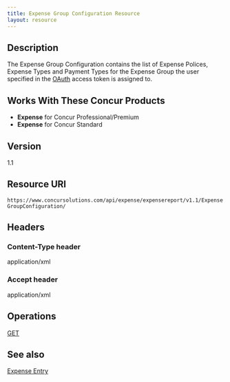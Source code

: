 ```yaml
---
title: Expense Group Configuration Resource 
layout: resource
---
```



## Description
The Expense Group Configuration contains the list of Expense Polices, Expense Types and Payment Types for the Expense Group the user specified in the [OAuth][1] access token is assigned to.

## Works With These Concur Products
* **Expense** for Concur Professional/Premium
* **Expense** for Concur Standard

## Version
1.1

## Resource URI
`https://www.concursolutions.com/api/expense/expensereport/v1.1/ExpenseGroupConfiguration/`

## Headers

### Content-Type header
application/xml

### Accept header
application/xml

## Operations
[GET][2]

## See also
[Expense Entry][3]

  

[1]: https://developer.concur.com/oauth-20
[2]: https://developer.concur.com/expense-report/expense-group-configuration-resource/expense-group-configuration-resource-get
[3]: https://developer.concur.com/expense-report/expense-entry-resource
